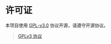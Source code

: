 # 许可证

本项目使用 [GPL-v3.0]([https://github.com/HJYH012/HJYH012.github.io/gpl-3.0-standalone.html](https://github.com/HJYH012/HJYH012.github.io/blob/main/LICENSE)) 协议开源，请遵守开源协议。

> [GPLv3 协议](https://github.com/HJYH012/HJYH012.github.io/gpl-3.0-standalone.html)

